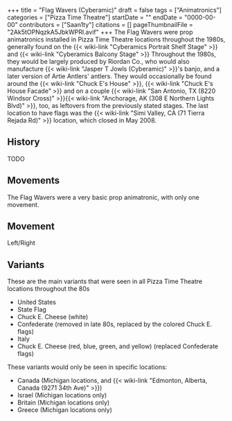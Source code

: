 +++
title = "Flag Wavers (Cyberamic)"
draft = false
tags = ["Animatronics"]
categories = ["Pizza Time Theatre"]
startDate = ""
endDate = "0000-00-00"
contributors = ["Saan1ty"]
citations = []
pageThumbnailFile = "2Ak5tOPNqzkA5JbkWPRl.avif"
+++
The Flag Wavers were prop animatronics installed in Pizza Time Theatre locations throughout the 1980s, generally found on the {{< wiki-link "Cyberamics Portrait Shelf Stage" >}} and {{< wiki-link "Cyberamics Balcony Stage" >}} Throughout the 1980s, they would be largely produced by Riordan Co., who would also manufacture {{< wiki-link "Jasper T Jowls (Cyberamic)" >}}'s banjo, and a later version of Artie Antlers' antlers. They would occasionally be found around the {{< wiki-link "Chuck E's House" >}}, {{< wiki-link "Chuck E's House Facade" >}} and on a couple {{< wiki-link "San Antonio, TX (8220 Windsor Cross)" >}}{{< wiki-link "Anchorage, AK (308 E Northern Lights Blvd)" >}}, too, as leftovers from the previously stated stages. The last location to have flags was the {{< wiki-link "Simi Valley, CA (71 Tierra Rejada Rd)" >}} location, which closed in May 2008.

## History

TODO

## Movements

The Flag Wavers were a very basic prop animatronic, with only one movement.

  Movement
  ------------
  Left/Right

## Variants

These are the main variants that were seen in all Pizza Time Theatre locations throughout the 80s

- United States
- State Flag
- Chuck E. Cheese (white)
- Confederate (removed in late 80s, replaced by the colored Chuck E. flags)
- Italy
- Chuck E. Cheese (red, blue, green, and yellow) (replaced Confederate flags)

These variants would only be seen in specific locations:

- Canada (Michigan locations, and {{< wiki-link "Edmonton, Alberta, Canada (9271 34th Ave)" >}})
- Israel (Michigan locations only)
- Britain (Michigan locations only)
- Greece (Michigan locations only)

